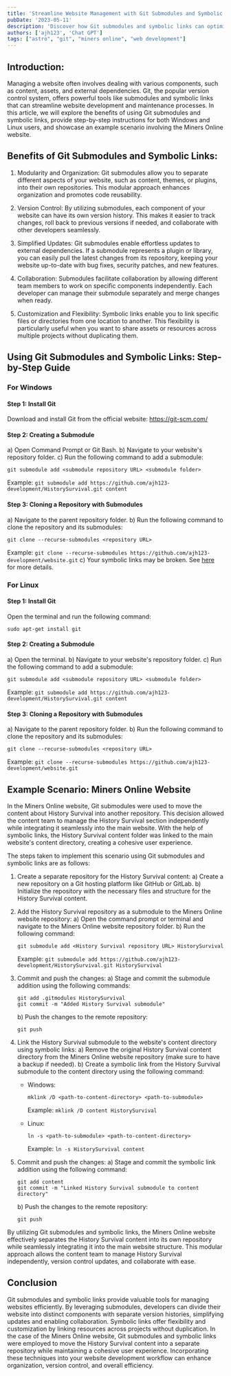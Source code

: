 ```yaml
---
title: 'Streamline Website Management with Git Submodules and Symbolic Links'
pubDate: '2023-05-11'
description: 'Discover how Git submodules and symbolic links can optimize your website management. Learn step-by-step instructions for Windows and Linux users, explore benefits like modular development and simplified updates, and explore a real-world example with the Miners Online website. Boost your website workflow with Git submodules and symbolic links.'
authors: ['ajh123', 'Chat GPT']
tags: ["astro", "git", "miners online", "web development"]
---
```


## Introduction:
Managing a website often involves dealing with various components, such as content, assets, and external dependencies. Git, the popular version control system, offers powerful tools like submodules and symbolic links that can streamline website development and maintenance processes. In this article, we will explore the benefits of using Git submodules and symbolic links, provide step-by-step instructions for both Windows and Linux users, and showcase an example scenario involving the Miners Online website.

## Benefits of Git Submodules and Symbolic Links:
1. Modularity and Organization: Git submodules allow you to separate different aspects of your website, such as content, themes, or plugins, into their own repositories. This modular approach enhances organization and promotes code reusability.

2. Version Control: By utilizing submodules, each component of your website can have its own version history. This makes it easier to track changes, roll back to previous versions if needed, and collaborate with other developers seamlessly.

3. Simplified Updates: Git submodules enable effortless updates to external dependencies. If a submodule represents a plugin or library, you can easily pull the latest changes from its repository, keeping your website up-to-date with bug fixes, security patches, and new features.

4. Collaboration: Submodules facilitate collaboration by allowing different team members to work on specific components independently. Each developer can manage their submodule separately and merge changes when ready.

5. Customization and Flexibility: Symbolic links enable you to link specific files or directories from one location to another. This flexibility is particularly useful when you want to share assets or resources across multiple projects without duplicating them.

## Using Git Submodules and Symbolic Links: Step-by-Step Guide

### For Windows

#### Step 1: Install Git
Download and install Git from the official website: https://git-scm.com/

#### Step 2: Creating a Submodule
a) Open Command Prompt or Git Bash.
b) Navigate to your website's repository folder.
c) Run the following command to add a submodule:
   ```
   git submodule add <submodule repository URL> <submodule folder>
   ```
   Example: `git submodule add https://github.com/ajh123-development/HistorySurvival.git content`

#### Step 3: Cloning a Repository with Submodules
a) Navigate to the parent repository folder.
b) Run the following command to clone the repository and its submodules:
   ```
   git clone --recurse-submodules <repository URL>
   ```
   Example: `git clone --recurse-submodules https://github.com/ajh123-development/website.git`
c) Your symbolic links may be broken. See [here](#example-scenario-miners-online-website) for more details.

### For Linux

#### Step 1: Install Git
Open the terminal and run the following command:
```
sudo apt-get install git
```

#### Step 2: Creating a Submodule
a) Open the terminal.
b) Navigate to your website's repository folder.
c) Run the following command to add a submodule:
   ```
   git submodule add <submodule repository URL> <submodule folder>
   ```
   Example: `git submodule add https://github.com/ajh123-development/HistorySurvival.git content`

#### Step 3: Cloning a Repository with Submodules
a) Navigate to the parent repository folder.
b) Run the following command to clone the repository and its submodules:
   ```
   git clone --recurse-submodules <repository URL>
   ```
   Example: `git clone --recurse-submodules https://github.com/ajh123-development/website.git`

## Example Scenario: Miners Online Website

In the Miners Online website, Git submodules were used to move the content about History Survival into another repository. This decision allowed the content team to manage the History Survival section independently while integrating it seamlessly into the main website. With the help of symbolic links, the History Survival content folder was linked to the main website's content directory, creating a cohesive user experience.

The steps taken to implement this scenario using Git submodules and symbolic links are as follows:

1. Create a separate repository for the History Survival content:
   a) Create a new repository on a Git hosting platform like GitHub or GitLab.
   b) Initialize the repository with the necessary files and structure for the History Survival content.

2. Add the History Survival repository as a submodule to the Miners Online website repository:
   a) Open the command prompt or terminal and navigate to the Miners Online website repository folder.
   b) Run the following command:
      ```
      git submodule add <History Survival repository URL> HistorySurvival
      ```
      Example: `git submodule add https://github.com/ajh123-development/HistorySurvival.git HistorySurvival`

3. Commit and push the changes:
   a) Stage and commit the submodule addition using the following commands:
      ```
      git add .gitmodules HistorySurvival
      git commit -m "Added History Survival submodule"
      ```
   b) Push the changes to the remote repository:
      ```
      git push
      ```

4. Link the History Survival submodule to the website's content directory using symbolic links:
   a) Remove the original History Survival content directory from the Miners Online website repository (make sure to have a backup if needed).
   b) Create a symbolic link from the History Survival submodule to the content directory using the following command:
      - Windows:
        ```
        mklink /D <path-to-content-directory> <path-to-submodule>
        ```
        Example: `mklink /D content HistorySurvival`

      - Linux:
        ```
        ln -s <path-to-submodule> <path-to-content-directory>
        ```
        Example: `ln -s HistorySurvival content`

5. Commit and push the changes:
   a) Stage and commit the symbolic link addition using the following command:
      ```
      git add content
      git commit -m "Linked History Survival submodule to content directory"
      ```
   b) Push the changes to the remote repository:
      ```
      git push
      ```

By utilizing Git submodules and symbolic links, the Miners Online website effectively separates the History Survival content into its own repository while seamlessly integrating it into the main website structure. This modular approach allows the content team to manage History Survival independently, version control updates, and collaborate with ease.

## Conclusion
Git submodules and symbolic links provide valuable tools for managing websites efficiently. By leveraging submodules, developers can divide their website into distinct components with separate version histories, simplifying updates and enabling collaboration. Symbolic links offer flexibility and customization by linking resources across projects without duplication. In the case of the Miners Online website, Git submodules and symbolic links were employed to move the History Survival content into a separate repository while maintaining a cohesive user experience. Incorporating these techniques into your website development workflow can enhance organization, version control, and overall efficiency.